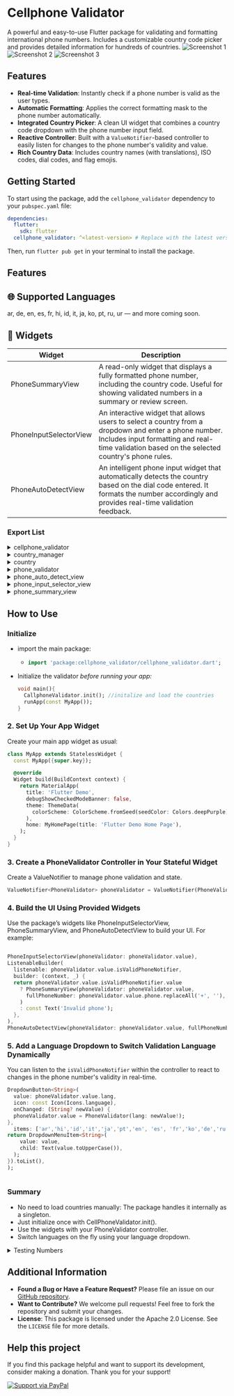 # Cellphone Validator
A powerful and easy-to-use Flutter package for validating and formatting international phone numbers. Includes a customizable country code picker and provides detailed information for hundreds of countries.
![Screenshot 1](https://raw.githubusercontent.com/DecksPlayer/phonevalidator/main/assets/0.png)
![Screenshot 2](https://raw.githubusercontent.com/DecksPlayer/phonevalidator/main/assets/3.png)
![Screenshot 3](https://raw.githubusercontent.com/DecksPlayer/phonevalidator/main/assets/2.png)
<br />

## Features

*   **Real-time Validation**: Instantly check if a phone number is valid as the user types.
*   **Automatic Formatting**: Applies the correct formatting mask to the phone number automatically.
*   **Integrated Country Picker**: A clean UI widget that combines a country code dropdown with the phone number input field.
*   **Reactive Controller**: Built with a `ValueNotifier`-based controller to easily listen for changes to the phone number's validity and value.
*   **Rich Country Data**: Includes country names (with translations), ISO codes, dial codes, and flag emojis.

## Getting Started

To start using the package, add the `cellphone_validator` dependency to your `pubspec.yaml` file:

```yaml
dependencies:
  flutter:
    sdk: flutter
  cellphone_validator: ^<latest-version> # Replace with the latest version
```

Then, run `flutter pub get` in your terminal to install the package.

## Features 

## 🌐 Supported Languages
ar, de, en, es, fr, hi, id, it, ja, ko, pt, ru, ur — and more coming soon.

## 🧩 Widgets


| Widget |Description |
|--------|------------|
| PhoneSummaryView |     A read-only widget that displays a fully formatted phone number, including the country code. Useful for showing validated numbers in a summary or review screen.       | 
| PhoneInputSelectorView |   An interactive widget that allows users to select a country from a dropdown and enter a phone number. Includes input formatting and real-time validation based on the selected country's phone rules.      | 
| PhoneAutoDetectView | An intelligent phone input widget that automatically detects the country based on the dial code entered. It formats the number accordingly and provides real-time validation feedback.|

###  Export List
<details>
<summary>cellphone_validator</summary>
*  path :`package:cellphone_validator/cellphone_validator.dart`  
* **Description:** Main package entry point. Re-exports all core classes, models, and widgets for easy access.
</details>

<details>
<summary>country_manager</summary>
* path :`package:cellphone_validator/src/controllers/country_manager.dart` 
* **Description:** Provides logic for managing and retrieving supported countries.   
</details>

<details>
<summary>country</summary>
* path :`package:cellphone_validator/src/controllers/country_manager.dart` 
* **Description:**  Defines the `Country` model, which includes dial codes, masks, and display data.  
</details>

<details>
<summary>phone_validator</summary>
* path :`package:cellphone_validator/src/controllers/phone_validator.dart`    
* **Description:**  Core validator logic that checks if phone numbers are valid according to country-specific rules.  
</details>

<details>
<summary>phone_auto_detect_view</summary>
* path :`package:cellphone_validator/src/view/phone_auto_detect_view/phone_auto_detect_view.dart`    
* **Description:**  Widget that auto-detects the country from the phone number and validates it.  
</details>
<details>
<summary>phone_input_selector_view</summary>
* path :`package:cellphone_validator/src/view/phone_input_selector_view/phone_input_selector_view.dart`    
* **Description:**  Widget that allows manual country selection and phone input with validation.  
</details>

<details>
<summary>phone_summary_view</summary>
* path :`package:cellphone_validator/src/view/phone_text_view/phone_summary_view.dart`    
* **Description:**  Widget that displays a phone number with formatting.  
</details>

## How to Use

### Initialize

- import the main package:
  - ```dart
    import 'package:cellphone_validator/cellphone_validator.dart';
    ```
- Initialize the validator *before running your app:*
    ```dart
    void main(){
      CallphoneValidator.init(); //initalize and load the countries
      runApp(const MyApp());
    }
    ```
### 2. Set Up Your App Widget
   Create your main app widget as usual:
```dart
class MyApp extends StatelessWidget {
  const MyApp({super.key});

  @override
  Widget build(BuildContext context) {
    return MaterialApp(
      title: 'Flutter Demo',
      debugShowCheckedModeBanner: false,
      theme: ThemeData(
        colorScheme: ColorScheme.fromSeed(seedColor: Colors.deepPurple),
      ),
      home: MyHomePage(title: 'Flutter Demo Home Page'),
    );
  }
}

```

### 3. Create a PhoneValidator Controller in Your Stateful Widget

Create a ValueNotifier<PhoneValidator> to manage phone validation and state.
```dart
ValueNotifier<PhoneValidator> phoneValidator = ValueNotifier(PhoneValidator(lang: 'en'));
```
### 4. Build the UI Using Provided Widgets

   Use the package’s widgets like PhoneInputSelectorView, PhoneSummaryView, and PhoneAutoDetectView to build your UI. For example:
```dart

PhoneInputSelectorView(phoneValidator: phoneValidator.value),
ListenableBuilder(
  listenable: phoneValidator.value.isValidPhoneNotifier,
  builder: (context, _) {
  return phoneValidator.value.isValidPhoneNotifier.value
    ? PhoneSummaryView(phoneValidator: phoneValidator.value,
      fullPhoneNumber: phoneValidator.value.phone.replaceAll('+', ''),
    )
    : const Text('Invalid phone');
  },
),
PhoneAutoDetectView(phoneValidator: phoneValidator.value, fullPhoneNumber: ''),
```

### 5. Add a Language Dropdown to Switch Validation Language Dynamically


You can listen to the `isValidPhoneNotifier` within the controller to react to changes in the phone number's validity in real-time.

```dart
DropdownButton<String>(
  value: phoneValidator.value.lang,
  icon: const Icon(Icons.language),
  onChanged: (String? newValue) {
  phoneValidator.value = PhoneValidator(lang: newValue!);
},
  items: ['ar','hi','id','it','ja','pt','en', 'es', 'fr','ko','de','ru', 'ur'].map<DropdownMenuItem<String>>((String value) {
return DropdownMenuItem<String>(
    value: value,
    child: Text(value.toUpperCase()),
  );
}).toList(),
);
  
```
### Summary
- No need to load countries manually: The package handles it internally as a singleton.
- Just initialize once with CellPhoneValidator.init().
- Use the widgets with your PhoneValidator controller.
- Switch languages on the fly using your language dropdown.


<details>
<summary>Testing Numbers</summary>

| Country Code | Phone Number | Expected Validation | Country   |
|--------------|--------------|---------------------|-----------|
| +54          | 1123456789   | Valid               | Argentina |
| +1           | 2025550191   | Valid               | USA       |
| +1           | 4165550123   | Valid               | Canada    |
| +44          | 2079460958   | Valid               | UK        |
| +49          | 30123456     | Valid               | Germany   |
| +33          | 612345678   | Valid               |  France    |
| +34          | 612345678   | Valid               | Spain     |
| +55          | 11912345678  | Valid               | Brasil    |
| +52          | 5512345678   | Valid               | Mexico    |
| +91          | 9123456789   | Valid               | India     |
| +61          | 412345678    | Valid               | Australia |
| +81          | 7012345678   | Valid               | Japan     |
| +82          | 1012345678   | Valid               | South Korea |
| +7           | 9123456789   | Valid               | Russia    |
| +27          | 821234567    | Valid               | South Africa |
| +39          | 3123456789   | Valid               | Italy     |
| +86          | 13812345678  | Valid               | China     |
| +92          | 3001234567   | Valid               | Pakistan  |
| +234         | 8031234567   | Valid               | Nigeria   |
| +880         | 1712345678   | Valid               | Bangladesh |
| +20          | 1001234567   | Valid               | Egypt     |
| +62          | 81234567890  | Valid               | Indonesia |
| +63          | 9171234567   | Valid               | Philippines |
| +66          | 812345678    | Valid               | Thailand  |
| +966         | 501234567    | Valid               | Saudi Arabia |
| +98          | 9123456789   | Valid               | Iran      |
| +60          | 123456789    | Valid               | Malaysia  |
| +31          | 612345678    | Valid               | Netherlands |
| +48          | 500123456    | Valid               | Poland    |
| +40          | 712345678    | Valid               | Romania   |
| +380         | 501234567    | Valid               | Ukraine   |
| +56          | 912345678    | Valid               | Chile     |
| +57          | 3001234567   | Valid               | Colombia  |
| +51          | 912345678    | Valid               | Peru      |
| +58          | 4121234567   | Valid               | Venezuela |
| +213         | 512345678    | Valid               | Algeria   |
| +244         | 912345678    | Valid               | Angola    |
| +229         | 61234567     | Valid               | Benin     |
| +267         | 71234567     | Valid               | Botswana  |
| +226         | 61234567     | Valid               | Burkina Faso |

</details>



## Additional Information

*   **Found a Bug or Have a Feature Request?** Please file an issue on our [GitHub repository](https://github.com/DecksPlayer/phonevalidator/issues).
*   **Want to Contribute?** We welcome pull requests! Feel free to fork the repository and submit your changes.
*   **License**: This package is licensed under the Apache 2.0 License. See the `LICENSE` file for more details.

## Help this project
If you find this package helpful and want to support its development, consider making a donation. Thank you for your support!

[![Support via PayPal](https://www.paypalobjects.com/webstatic/en_US/i/buttons/PP_logo_h_150x38.png)](https://www.paypal.com/paypalme/gonojuarez)
